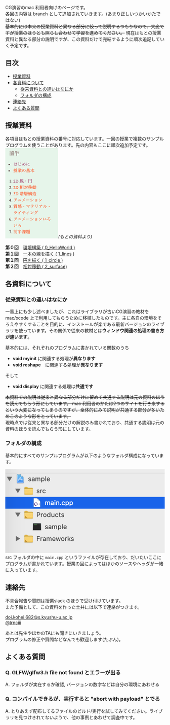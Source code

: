 CG演習のmac 利用者向けのページです。<br>
各回の内容は branch として追加されていきます。(あまり正しいつかいかたではない)<br>
~~基本的には本来の授業資料と異なる部分に絞って説明するつもりなので、大変ですが授業のほうとも照らし合わせて学習を進めてください。~~
現在はもとの授業資料と異なる部分の説明ですが、この資料だけで完結するように順次追記していく予定です。

## 目次
* [授業資料](#授業資料)
* [各資料について](#各資料について)
  * [従来資料との違いはなにか](#従来資料との違いはなにか)
  * [フォルダの構成](#フォルダの構成)
* [連絡先](#連絡先)
* [よくある質問](#よくある質問)  

## 授業資料
各項目はもとの授業資料の番号に対応しています。一回の授業で複数のサンプルプログラムを使うことがあります。先の内容もここに順次追加予定です。<br>
![](docs/list.png)*(もとの資料より)*


**第０回**　[環境構築 ( 0_HelloWorld )](https://github.com/trnciii/cge2020mac/tree/0_HelloWorld)<br>
**第１回**　[一本の線を描く ( 1_lines )](https://github.com/trnciii/cge2020mac/tree/1_lines)<br>
**第１回**　[円を描く ( 1_circle )](https://github.com/trnciii/cge2020mac/tree/1_circle)<br>
**第２回**　[相対移動 ( 2_surface)](https://github.com/trnciii/cge2020mac/tree/2_surface)<br>

## 各資料について
### 従来資料との違いはなにか
一番上にも少し述べましたが、これはライブラリが古いCG演習の教材をmac/xcode 上で利用してもらうために移植したものです。主に各自の環境をそろえやすくすることを目的に、インストールが楽である最新バージョンのライブラリを使っています。その関係で従来の教材とは**ウィンドウ関連の処理の書き方が違います**。

基本的には、それぞれのプログラムに書かれている関数のうち
* **void myinit** に関連する処理が**異なります**
* **void reshape**　に関連する処理が**異なります**

そして
* **void display** に関連する処理は**共通です**

~~本資料での説明は従来と異なる部分だけに留めて共通する説明は元の資料のほうを読んでもらう形にしています。 mac 利用者のかたは2つのサイトを行き来するという大変になってしまうのですが、全体的にみて説明が共通する部分が多いためこのような形をとっています。~~<br>
現時点では従来と異なる部分だけの解説のみ書かれており、共通する説明は元の資料のほうを読んでもらう形にしています。

### フォルダの構成
基本的にすべてのサンプルプログラムが以下のようなフォルダ構成になっています。

![](docs/outline_src.png)<br>
src フォルダの中に `main.cpp` というファイルが存在しており、だいたいここにプログラムが書かれています。授業の回によってはほかのソースやヘッダが一緒に入っています。


## 連絡先
不具合報告や質問は授業slack のほうで受け付けています。<br>
また予備として、この資料を作った土井には以下で連絡がつきます。<br>

doi.kohei.682@s.kyushu-u.ac.jp<br>
[@trnciii](https://twitter.com/trnciii)

あとは先生やほかのTAにも聞きにいきましょう。<br>
プログラムの修正や質問などなんでも歓迎します(たぶん)。


## よくある質問

### Q. GLFW/glfw3.h file not found とエラーが出る
A. フォルダが実在するか確認, バージョンの数字などは自分の環境にあわせる

### Q. コンパイルできるが、実行すると "abort with payload" とでる
A. とりあえず配布してるファイルのビルド/実行を試してみてください。ライブラリを見つけきれてないようで、他の事例とあわせて調査中です。
